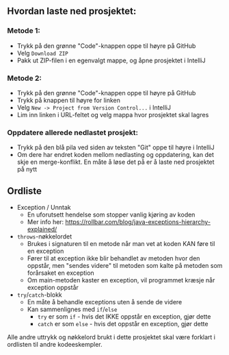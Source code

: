## Hvordan laste ned prosjektet:

### Metode 1:
* Trykk på den grønne "Code"-knappen oppe til høyre på GitHub
* Velg `Download ZIP`
* Pakk ut ZIP-filen i en egenvalgt mappe, og åpne prosjektet i IntelliJ

### Metode 2:
* Trykk på den grønne "Code"-knappen oppe til høyre på GitHub
* Trykk på knappen til høyre for linken
* Velg `New -> Project from Version Control...` i IntelliJ
* Lim inn linken i URL-feltet og velg mappa hvor prosjektet skal lagres

### Oppdatere allerede nedlastet prosjekt:
* Trykk på den blå pila ved siden av teksten "Git" oppe til høyre i IntelliJ
* Om dere har endret koden mellom nedlasting og oppdatering, kan det skje en merge-konflikt. En måte å løse det på er å laste ned prosjektet på nytt

## Ordliste
* Exception / Unntak
  * En uforutsett hendelse som stopper vanlig kjøring av koden
  * Mer info her: https://rollbar.com/blog/java-exceptions-hierarchy-explained/
* `throws`-nøkkelordet
  * Brukes i signaturen til en metode når man vet at koden KAN føre til en exception
  * Fører til at exception ikke blir behandlet av metoden hvor den oppstår, men "sendes videre" til metoden som kalte på metoden som forårsaket en exception
  * Om main-metoden kaster en exception, vil programmet kræsje når exception oppstår
* `try`/`catch`-blokk
  * En måte å behandle exceptions uten å sende de videre
  * Kan sammenlignes med `if`/`else`
    * `try` er som `if` - hvis det IKKE oppstår en exception, gjør dette
    * `catch` er som `else` - hvis det oppstår en exception, gjør dette

Alle andre uttrykk og nøkkelord brukt i dette prosjektet skal være forklart i ordlisten til andre kodeeskempler.